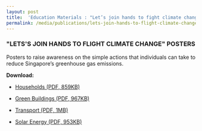 ```yaml
---
layout: post
title:  'Education Materials : "Let’s join hands to fight climate change” Posters"'
permalink: /media/publications/lets-join-hands-to-flight-climate-change-posters
---
```



### "LETS'S JOIN HANDS TO FLIGHT CLIMATE CHANGE" POSTERS

Posters to raise awareness on the simple actions that individuals can take to reduce Singapore’s greenhouse gas emissions.

**Download:**

* [<a href="/docs/default-source/publications/lets-join-hands-to-fight-climate-change-households.pdf" target="_blank">Households (PDF, 859KB)</a>](/docs/default-source/publications/lets-join-hands-to-fight-climate-change-households.pdf)

* [<a href="/docs/default-source/publications/lets-join-hands-to-fight-climate-change-green-buildings.pdf" target="_blank">Green Buildings (PDF, 967KB)</a>](/docs/default-source/publications/lets-join-hands-to-fight-climate-change-green-buildings.pdf)

* [<a href="/docs/default-source/publications/lets-join-hands-to-fight-climate-change-transport.pdf" target="_blank">Transport (PDF, 1MB)</a>](/docs/default-source/publications/lets-join-hands-to-fight-climate-change-transport.pdf)

* [<a href="/docs/default-source/publications/lets-join-hands-to-fight-climate-change-solar-energy.pdf" target="_blank">Solar Energy (PDF, 953KB)</a>](/docs/default-source/publications/lets-join-hands-to-fight-climate-change-solar-energy.pdf)

